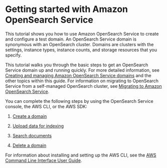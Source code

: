# Getting started with Amazon OpenSearch Service<a name="gsg"></a>

This tutorial shows you how to use Amazon OpenSearch Service to create and configure a test domain\. An OpenSearch Service domain is synonymous with an OpenSearch cluster\. Domains are clusters with the settings, instance types, instance counts, and storage resources that you specify\.

This tutorial walks you through the basic steps to get an OpenSearch Service domain up and running quickly\. For more detailed information, see [Creating and managing Amazon OpenSearch Service domains](createupdatedomains.md) and the other topics within this guide\. For information on migrating to OpenSearch Service from a self\-managed OpenSearch cluster, see [Migrating to Amazon OpenSearch Service](migration.md)\.

You can complete the following steps by using the OpenSearch Service console, the AWS CLI, or the AWS SDK:

1. [Create a domain](gsgcreate-domain.md)

1. [Upload data for indexing](gsgupload-data.md)

1. [Search documents](gsgsearch.md)

1. [Delete a domain](gsgdeleting.md)

For information about installing and setting up the AWS CLI, see the [AWS Command Line Interface User Guide](https://docs.aws.amazon.com/cli/latest/userguide/)\.